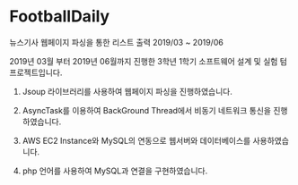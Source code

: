 # FootballDaily
뉴스기사 웹페이지 파싱을 통한 리스트 출력 2019/03 ~ 2019/06

2019년 03월 부터 2019년 06월까지 진행한 3학년 1학기 소프트웨어 설계 및 실험 텀프로젝트입니다.

1. Jsoup 라이브러리를 사용하여 웹페이지 파싱을 진행하였습니다.

2. AsyncTask를 이용하여 BackGround Thread에서 비동기 네트워크 통신을 진행하였습니다.

3. AWS EC2 Instance와 MySQL의 연동으로 웹서버와 데이터베이스를 사용하였습니다.

4. php 언어를 사용하여 MySQL과 연결을 구현하였습니다.
